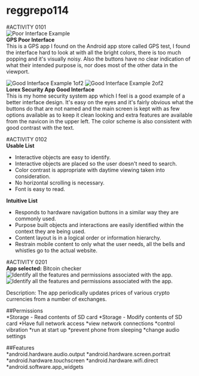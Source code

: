# reggrepo114

#ACTIVITY 0101 <br>
![Poor Interface Example](/GPStest.png) <br>
**GPS Poor Interface** <br>
This is a GPS app I found on the Android app store called GPS test,
I found the interface hard to look at with all the bright colors, there is too much popping and it's visually noisy. Also the buttons have no clear indication of what their intended purpose is, nor does most of the other data in the viewport. <br>

![Good Interface Example 1of2](/Security1.jpg)
![Good Interface Example 2of2](/Security2.jpg) <br>
**Lorex Security App Good Interface** <br>
This is my home security system app which I feel is a good example of a better interface design. It's easy on the eyes and it's fairly obvious what the buttons do that are not named and the main screen is kept with as few options available as to keep it clean looking and extra features are available from the navicon in the upper left. The color scheme is also consistent with good contrast with the text.

#ACTIVITY 0102 <br>
**Usable List**
- Interactive objects are easy to identify.
- Interactive objects are placed so the user doesn't need to search.
- Color contrast is appropriate with daytime viewing taken into consideration.
- No horizontal scrolling is necessary.
- Font is easy to read.

**Intuitive List**
- Responds to hardware navigation buttons in a similar way they are commonly used.
- Purpose built objects and interactions are easily identified within the context they are being used.
- Content layout is in a logical order or information hierarchy.
- Restrain mobile content to only what the user needs, all the bells and whistles go to the actual website.







#ACTIVITY 0201 <br>
**App selected:** Bitcoin checker <br>
![Identify all the features and permissions associated with the app.](/btcChecker1.jpg)<br>
![Identify all the features and permissions associated with the app.](/btcChecker2.jpg)<br>

Description: The app periodically updates prices of various crypto currencies from a number of exchanges.<br>

##Permissions<br>
*Storage - Read contents of SD card
*Storage - Modify contents of SD card
*Have full network access
*view network connections
*control vibration
*run at start up
*prevent phone from sleeping
*change audio settings

##Features<br>
*android.hardware.audio.output
*android.hardware.screen.portrait
*android.hardware.touchscreen
*android.hardware.wifi.direct
*android.software.app_widgets
